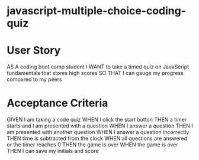 # javascript-multiple-choice-coding-quiz

# Us**er Story**

AS A coding boot camp student
I WANT to take a timed quiz on JavaScript fundamentals that stores high scores
SO THAT I can gauge my progress compared to my peers


# Acceptance Criteria

GIVEN I am taking a code quiz
WHEN I click the start button
THEN a timer starts and I am presented with a question
WHEN I answer a question
THEN I am presented with another question
WHEN I answer a question incorrectly
THEN time is subtracted from the clock
WHEN all questions are answered or the timer reaches 0
THEN the game is over
WHEN the game is over
THEN I can save my initials and score